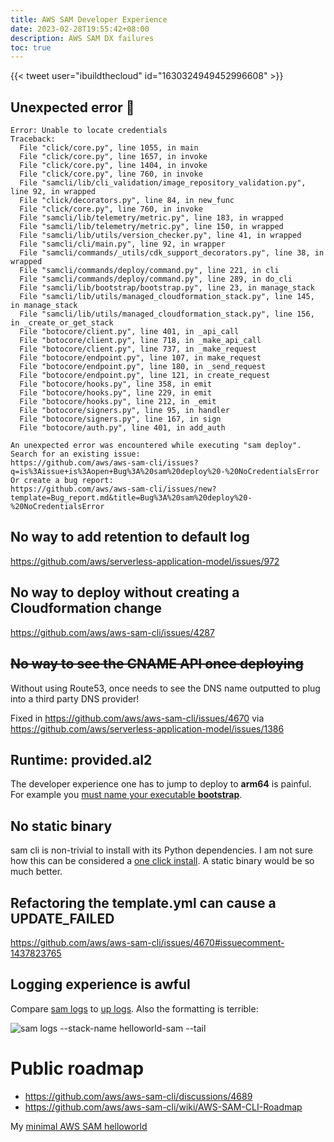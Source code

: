 ```yaml
---
title: AWS SAM Developer Experience
date: 2023-02-28T19:55:42+08:00
description: AWS SAM DX failures
toc: true
---
```


{{< tweet user="ibuildthecloud" id="1630324949452996608" >}}

## Unexpected error 🤮

    Error: Unable to locate credentials
    Traceback:
      File "click/core.py", line 1055, in main
      File "click/core.py", line 1657, in invoke
      File "click/core.py", line 1404, in invoke
      File "click/core.py", line 760, in invoke
      File "samcli/lib/cli_validation/image_repository_validation.py", line 92, in wrapped
      File "click/decorators.py", line 84, in new_func
      File "click/core.py", line 760, in invoke
      File "samcli/lib/telemetry/metric.py", line 183, in wrapped
      File "samcli/lib/telemetry/metric.py", line 150, in wrapped
      File "samcli/lib/utils/version_checker.py", line 41, in wrapped
      File "samcli/cli/main.py", line 92, in wrapper
      File "samcli/commands/_utils/cdk_support_decorators.py", line 38, in wrapped
      File "samcli/commands/deploy/command.py", line 221, in cli
      File "samcli/commands/deploy/command.py", line 289, in do_cli
      File "samcli/lib/bootstrap/bootstrap.py", line 23, in manage_stack
      File "samcli/lib/utils/managed_cloudformation_stack.py", line 145, in manage_stack
      File "samcli/lib/utils/managed_cloudformation_stack.py", line 156, in _create_or_get_stack
      File "botocore/client.py", line 401, in _api_call
      File "botocore/client.py", line 718, in _make_api_call
      File "botocore/client.py", line 737, in _make_request
      File "botocore/endpoint.py", line 107, in make_request
      File "botocore/endpoint.py", line 180, in _send_request
      File "botocore/endpoint.py", line 121, in create_request
      File "botocore/hooks.py", line 358, in emit
      File "botocore/hooks.py", line 229, in emit
      File "botocore/hooks.py", line 212, in _emit
      File "botocore/signers.py", line 95, in handler
      File "botocore/signers.py", line 167, in sign
      File "botocore/auth.py", line 401, in add_auth

    An unexpected error was encountered while executing "sam deploy".
    Search for an existing issue:
    https://github.com/aws/aws-sam-cli/issues?q=is%3Aissue+is%3Aopen+Bug%3A%20sam%20deploy%20-%20NoCredentialsError
    Or create a bug report:
    https://github.com/aws/aws-sam-cli/issues/new?template=Bug_report.md&title=Bug%3A%20sam%20deploy%20-%20NoCredentialsError

## No way to add retention to default log

https://github.com/aws/serverless-application-model/issues/972

## No way to deploy without creating a Cloudformation change

https://github.com/aws/aws-sam-cli/issues/4287

## ~~No way to see the CNAME API once deploying~~

Without using Route53, once needs to see the DNS name outputted to plug into a third party DNS provider!

Fixed in https://github.com/aws/aws-sam-cli/issues/4670 via https://github.com/aws/serverless-application-model/issues/1386

## Runtime: provided.al2

The developer experience one has to jump to deploy to **arm64** is painful. For
example you [must name your executable **bootstrap**](https://twitter.com/wolfeidau/status/1633292328285933568).

## No static binary

sam cli is non-trivial to install with its Python dependencies. I am not sure how this can be considered a [one click install](https://docs.aws.amazon.com/serverless-application-model/latest/developerguide/install-sam-cli.html#install-sam-cli-instructions). A static binary would be so much better.

## Refactoring the template.yml can cause a UPDATE_FAILED

https://github.com/aws/aws-sam-cli/issues/4670#issuecomment-1437823765

## Logging experience is awful

Compare [sam logs](https://docs.aws.amazon.com/serverless-application-model/latest/developerguide/sam-cli-command-reference-sam-logs.html) to [up logs](/blog/2023/apex-up-logs/). Also the formatting is terrible:

<img src="https://s.natalian.org/2023-03-01/samlogs.png" alt="sam logs --stack-name helloworld-sam --tail">

# Public roadmap

- https://github.com/aws/aws-sam-cli/discussions/4689
- https://github.com/aws/aws-sam-cli/wiki/AWS-SAM-CLI-Roadmap

My [minimal AWS SAM helloworld](https://github.com/kaihendry/helloworld)
